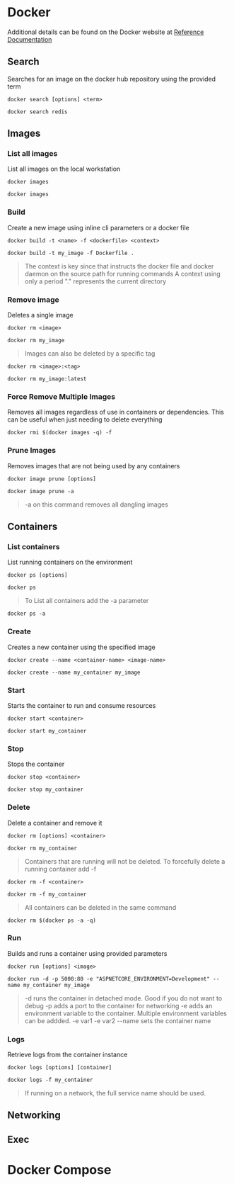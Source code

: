 # Docker
Additional details can be found on the Docker website at [Reference Documentation](https://docs.docker.com/reference/)

## Search

Searches for an image on the docker hub repository using the provided term

`docker search [options] <term>`

```
docker search redis
```


## Images

### List all images

List all images on the local workstation

`docker images`

```
docker images
```

### Build

Create a new image using inline cli parameters or a docker file

`docker build -t <name> -f <dockerfile> <context>`

```
docker build -t my_image -f Dockerfile .
```

> The context is key since that instructs the docker file and docker daemon on the source path for running commands
> A context using only a period "." represents the current directory


### Remove image

Deletes a single image

`docker rm <image>`

```
docker rm my_image
```

> Images can also be deleted by a specific tag

`docker rm <image>:<tag>`

```
docker rm my_image:latest
```

### Force Remove Multiple Images

Removes all images regardless of use in containers or dependencies.  This can be useful when just needing to delete everything

`docker rmi $(docker images -q) -f`

### Prune Images

Removes images that are not being used by any containers

`docker image prune [options]`

```
docker image prune -a
```

> -a on this command removes all dangling images


## Containers

### List containers

List running containers on the environment

`docker ps [options]`

```
docker ps
```

> To List all containers add the -a parameter

```
docker ps -a
```

### Create

Creates a new container using the specified image

`docker create --name <container-name> <image-name>`

```
docker create --name my_container my_image
```

### Start

Starts the container to run and consume resources

`docker start <container>`

```
docker start my_container
```

### Stop

Stops the container

`docker stop <container>`

```
docker stop my_container
```

### Delete

Delete a container and remove it

`docker rm [options] <container>`

```
docker rm my_container
```

> Containers that are running will not be deleted.  To forcefully delete a running container add -f

`docker rm -f <container>`

```
docker rm -f my_container
```

> All containers can be deleted in the same command

```
docker rm $(docker ps -a -q)
```

### Run

Builds and runs a container using provided parameters

`docker run [options] <image>`

```
docker run -d -p 5000:80 -e "ASPNETCORE_ENVIRONMENT=Development" --name my_container my_image
```

> -d runs the container in detached mode.  Good if you do not want to debug
> -p adds a port to the container for networking
> -e adds an environment variable to the container.  Multiple environment variables can be addded.  -e var1 -e var2
> --name sets the container name

### Logs

Retrieve logs from the container instance

`docker logs [options] [container]`

```
docker logs -f my_container
```

> If running on a network, the full service name should be used.

## Networking

## Exec

# Docker Compose